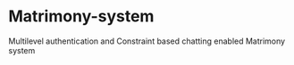 # Matrimony-system
Multilevel authentication and Constraint based chatting enabled Matrimony system

